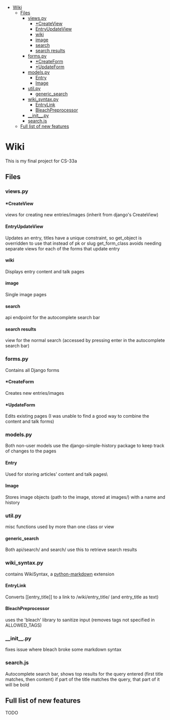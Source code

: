 - [Wiki](#wiki)
  - [Files](#files)
    - [views.py](#viewspy)
      - [\*CreateView](#createview)
      - [EntryUpdateView](#entryupdateview)
      - [wiki](#wiki-1)
      - [image](#image)
      - [search](#search)
      - [search results](#search-results)
    - [forms.py](#formspy)
      - [\*CreateForm](#createform)
      - [\*UpdateForm](#updateform)
    - [models.py](#modelspy)
      - [Entry](#entry)
      - [Image](#image-1)
    - [util.py](#utilpy)
      - [generic\_search](#generic_search)
    - [wiki\_syntax.py](#wiki_syntaxpy)
      - [EntryLink](#entrylink)
      - [BleachPreprocessor](#bleachpreprocessor)
    - [\_\_init\_\_.py](#__init__py)
    - [search.js](#searchjs)
  - [Full list of new features](#full-list-of-new-features)

# Wiki
This is my final project for CS-33a

## Files

### views.py

#### *CreateView
views for creating new entries/images (inherit from django's CreateView)

#### EntryUpdateView
Updates an entry, titles have a unique constraint, so get_object is overridden to use that instead of pk or slug
get_form_class avoids needing separate views for each of the forms that update entry

#### wiki
Displays entry content and talk pages

#### image
Single image pages

#### search
api endpoint for the autocomplete search bar

#### search results
view for the normal search (accessed by pressing enter in the autocomplete search bar)

### forms.py
Contains all Django forms

#### *CreateForm
Creates new entries/images

#### *UpdateForm
Edits existing pages
(I was unable to find a good way to combine the content and talk forms)

### models.py
Both non-user models use the django-simple-history package to keep track of changes to the pages

#### Entry
Used for storing articles' content and talk pages\

#### Image
Stores image objects (path to the image, stored at images/) with a name and history

### util.py
misc functions used by more than one class or view

#### generic_search
Both api/search/ and search/ use this to retrieve search results

### wiki_syntax.py
contains WikiSyntax, a [python-markdown](https://python-markdown.github.io/) extension

#### EntryLink
Converts [[entry_title]] to a link to /wiki/entry_title/ (and entry_title as text)

#### BleachPreprocessor
uses the 'bleach' library to sanitize input (removes tags not specified in ALLOWED_TAGS)

### \_\_init__.py
fixes issue where bleach broke some markdown syntax

### search.js
Autocomplete search bar, shows top results for the query entered (first title matches, then content)
if part of the title matches the query, that part of it will be bold

## Full list of new features
TODO

